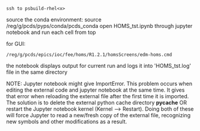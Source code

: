 ```
ssh to psbuild-rhel<x>
```
source the conda environment: source /reg/g/pcds/pyps/conda/pcds_conda
open HOMS_tst.ipynb through jupyter notebook and run each cell from top

for GUI: 
```
/reg/g/pcds/epics/ioc/fee/homs/R1.2.1/homsScreens/edm-homs.cmd
```
the notebook displays output for current run and logs it into 'HOMS_tst.log' file in the same directory



NOTE:
Jupyter notebook might give ImportError. This problem occurs when editing the external code and jupyter notebook at the same time. It gives that error when reloading the external file after the first time it is imported.
The solution is to delete the external python cache directory __pycache__ OR restart the Jupyter notebook kernel (Kernel --> Restart). Doing both of these will force Jupyter to read a new/fresh copy of the external file, recognizing new symbols and other modifications as a result.




